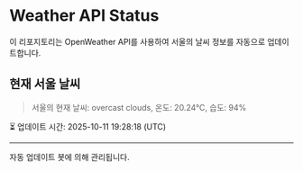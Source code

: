 
# Weather API Status

이 리포지토리는 OpenWeather API를 사용하여 서울의 날씨 정보를 자동으로 업데이트합니다.

## 현재 서울 날씨
> 서울의 현재 날씨: overcast clouds, 온도: 20.24°C, 습도: 94%

⏳ 업데이트 시간: 2025-10-11 19:28:18 (UTC)

---
자동 업데이트 봇에 의해 관리됩니다.

